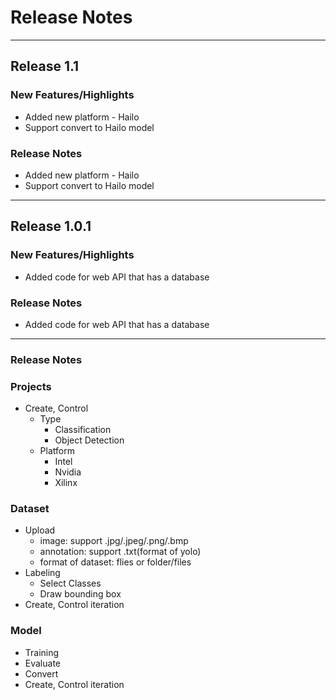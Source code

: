 # Release Notes

---
## Release 1.1
### New Features/Highlights
- Added new platform - Hailo
- Support convert to Hailo model
### Release Notes
- Added new platform - Hailo
- Support convert to Hailo model

---
## Release 1.0.1
### New Features/Highlights
- Added code for web API that has a database
### Release Notes
- Added code for web API that has a database

---
### Release Notes
### Projects
- Create, Control 
    - Type
        - Classification
        - Object Detection
    - Platform
        - Intel
        - Nvidia
        - Xilinx  

### Dataset
- Upload
    - image: support .jpg/.jpeg/.png/.bmp
    - annotation: support .txt(format of yolo)
    - format of dataset: flies or folder/files
- Labeling
    - Select Classes
    - Draw bounding box
- Create, Control iteration 

### Model
- Training
- Evaluate
- Convert
- Create, Control iteration